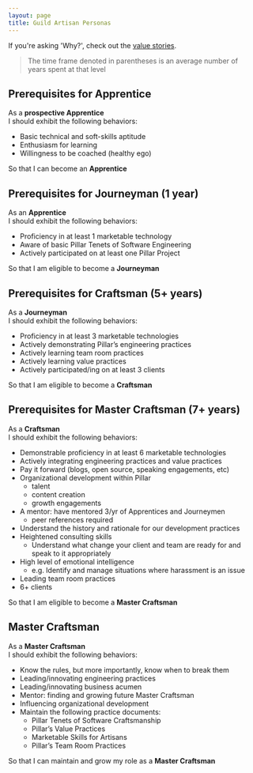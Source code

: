 ```yaml
---
layout: page
title: Guild Artisan Personas
---
```


If you're asking 'Why?', check out the [value stories](./value_stories.html).

> The time frame denoted in parentheses is an average number of years spent at that level

Prerequisites for Apprentice
-------------------------
As a **prospective Apprentice**  
I should exhibit the following behaviors:

- Basic technical and soft-skills aptitude
- Enthusiasm for learning
- Willingness to be coached (healthy ego)

So that I can become an **Apprentice**

Prerequisites for Journeyman (1 year)
-------------------
As an **Apprentice**  
I should exhibit the following behaviors:

- Proficiency in at least 1 marketable technology
- Aware of basic Pillar Tenets of Software Engineering
- Actively participated on at least one Pillar Project

So that I am eligible to become a **Journeyman**

Prerequisites for Craftsman (5+ years)
---------------------
As a **Journeyman**  
I should exhibit the following behaviors:

- Proficiency in at least 3 marketable technologies
- Actively demonstrating Pillar’s engineering practices
- Actively learning team room practices
- Actively learning value practices
- Actively participated/ing on at least 3 clients

So that I am eligible to become a **Craftsman**

Prerequisites for Master Craftsman (7+ years)
--------------------
As a **Craftsman**  
I should exhibit the following behaviors:

- Demonstrable proficiency in at least 6 marketable technologies
- Actively integrating engineering practices and value practices
- Pay it forward (blogs, open source, speaking engagements, etc)
- Organizational development within Pillar
    + talent
    + content creation
    + growth engagements
- A mentor: have mentored 3/yr of Apprentices and Journeymen
    + peer references required
- Understand the history and rationale for our development practices
- Heightened consulting skills
    + Understand what change your client and team are ready for and speak to it appropriately
- High level of emotional intelligence
    - e.g. Identify and manage situations where harassment is an issue
- Leading team room practices
- 6+ clients

So that I am eligible to become a **Master Craftsman**

Master Craftsman
----------------
As a **Master Craftsman**  
I should exhibit the following behaviors:

- Know the rules, but more importantly, know when to break them
- Leading/innovating engineering practices
- Leading/innovating business acumen
- Mentor: finding and growing future Master Craftsman
- Influencing organizational development
- Maintain the following practice documents:
    + Pillar Tenets of Software Craftsmanship
    + Pillar’s Value Practices
    + Marketable Skills for Artisans
    + Pillar’s Team Room Practices

So that I can maintain and grow my role as a **Master Craftsman**
